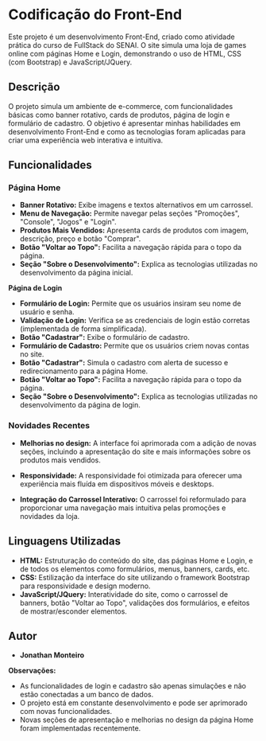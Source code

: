 # Codificação do Front-End

Este projeto é um  desenvolvimento Front-End, criado como atividade prática do curso de FullStack do SENAI. O site simula uma loja de games online com páginas Home e Login, demonstrando o uso de HTML, CSS (com Bootstrap) e JavaScript/JQuery.

## Descrição

O projeto simula um ambiente de e-commerce, com funcionalidades básicas como banner rotativo, cards de produtos, página de login e formulário de cadastro. O objetivo é apresentar minhas habilidades em desenvolvimento Front-End e como as tecnologias foram aplicadas para criar uma experiência web interativa e intuitiva.

## Funcionalidades

### Página Home

- **Banner Rotativo:** Exibe imagens e textos alternativos em um carrossel.
- **Menu de Navegação:** Permite navegar pelas seções "Promoções", "Console", "Jogos" e "Login".
- **Produtos Mais Vendidos:** Apresenta cards de produtos com imagem, descrição, preço e botão "Comprar".
- **Botão "Voltar ao Topo":** Facilita a navegação rápida para o topo da página.
- **Seção "Sobre o Desenvolvimento":** Explica as tecnologias utilizadas no desenvolvimento da página inicial.

**Página de Login**  

- **Formulário de Login:** Permite que os usuários insiram seu nome de usuário e senha.
- **Validação de Login:** Verifica se as credenciais de login estão corretas (implementada de forma simplificada).
- **Botão "Cadastrar":** Exibe o formulário de cadastro.
- **Formulário de Cadastro:** Permite que os usuários criem novas contas no site.
- **Botão "Cadastrar":** Simula o cadastro com alerta de sucesso e redirecionamento para a página Home.
- **Botão "Voltar ao Topo":** Facilita a navegação rápida para o topo da página.
- **Seção "Sobre o Desenvolvimento":** Explica as tecnologias utilizadas no desenvolvimento da página de login.

### Novidades Recentes

- **Melhorias no design:** A interface foi aprimorada com a adição de novas seções, incluindo a apresentação do site e mais informações sobre os produtos mais vendidos.
- **Responsividade:** A responsividade foi otimizada para oferecer uma experiência mais fluída em dispositivos móveis e desktops.

- **Integração do Carrossel Interativo:** O carrossel foi reformulado para proporcionar uma navegação mais intuitiva pelas promoções e novidades da loja.

## Linguagens Utilizadas

- **HTML:** Estruturação do conteúdo do site, das páginas Home e Login, e de todos os elementos como formulários, menus, banners, cards, etc.
- **CSS:** Estilização da interface do site utilizando o framework Bootstrap para responsividade e design moderno. 
- **JavaScript/JQuery:** Interatividade do site, como o carrossel de banners, botão "Voltar ao Topo", validações dos formulários, e efeitos de mostrar/esconder elementos. 

## Autor

- **Jonathan Monteiro**

**Observações:**

- As funcionalidades de login e cadastro são apenas simulações e não estão conectadas a um banco de dados.
- O projeto está em constante desenvolvimento e pode ser aprimorado com novas funcionalidades.
- Novas seções de apresentação e melhorias no design da página Home foram implementadas recentemente.

